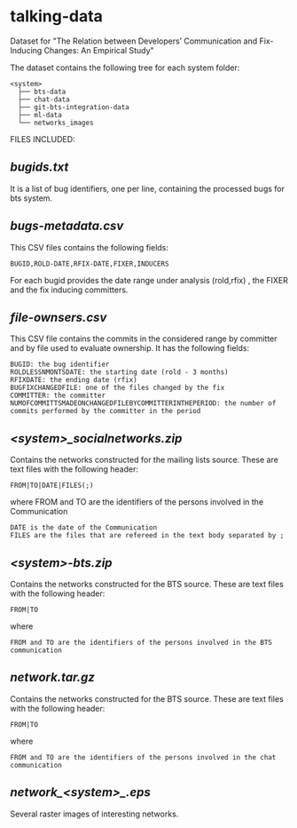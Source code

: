 # talking-data
Dataset for "The Relation between Developers’ Communication and Fix-Inducing Changes: An Empirical Study"

The dataset contains the following tree for each system folder:
```
<system>
  ├── bts-data
  ├── chat-data   
  ├── git-bts-integration-data
  ├── ml-data
  └── networks_images
```
FILES INCLUDED:

*bugids.txt*       
------------
It is a list of bug identifiers, one per line, containing the processed bugs for bts system.

*bugs-metadata.csv*
------------------
This CSV files contains the following fields:
```
BUGID,ROLD-DATE,RFIX-DATE,FIXER,INDUCERS
```
For each bugid provides the date range under analysis (rold,rfix) , the FIXER
and the fix inducing committers.

*file-ownsers.csv*
------------------
This CSV file contains the commits in the considered range by committer and by file
used to evaluate ownership. It has the following fields:
```
BUGID: the bug identifier
ROLDLESSNMONTSDATE: the starting date (rold - 3 months)
RFIXDATE: the ending date (rfix)
BUGFIXCHANGEDFILE: one of the files changed by the fix
COMMITTER: the committer
NUMOFCOMMITTSMADEONCHANGEDFILEBYCOMMITTERINTHEPERIOD: the number of commits performed by the committer in the period
```

*\<system\>\_socialnetworks.zip*
------------------------------
Contains the networks constructed for the mailing lists source.
These are text files with the following header:
```
FROM|TO|DATE|FILES(;)
```
where
FROM and TO are the identifiers of the persons involved in the Communication
```
DATE is the date of the Communication
FILES are the files that are refereed in the text body separated by ;
```

*\<system\>-bts.zip*
------------------
Contains the networks constructed for the BTS source.
These are text files with the following header:
```
FROM|TO
```
where
```
FROM and TO are the identifiers of the persons involved in the BTS communication
```

*network.tar.gz*
------------------
Contains the networks constructed for the BTS source.
These are text files with the following header:
```
FROM|TO
```
where
```
FROM and TO are the identifiers of the persons involved in the chat communication
```

*network_\<system\>\_<bugids>.eps*
----------------------------------
Several raster images of interesting networks.

